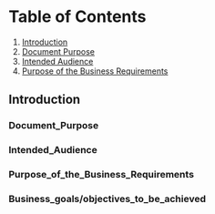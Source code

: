 # Table of Contents
1. [Introduction](#Introduction)
2. [Document Purpose](#Document_Purpose)
3. [Intended Audience](#Intended_Audience)
4. [Purpose of the Business Requirements](#Purpose_of_the_Business_Requirements)


## Introduction
### Document_Purpose
### Intended_Audience
### Purpose_of_the_Business_Requirements
### Business_goals/objectives_to_be_achieved
